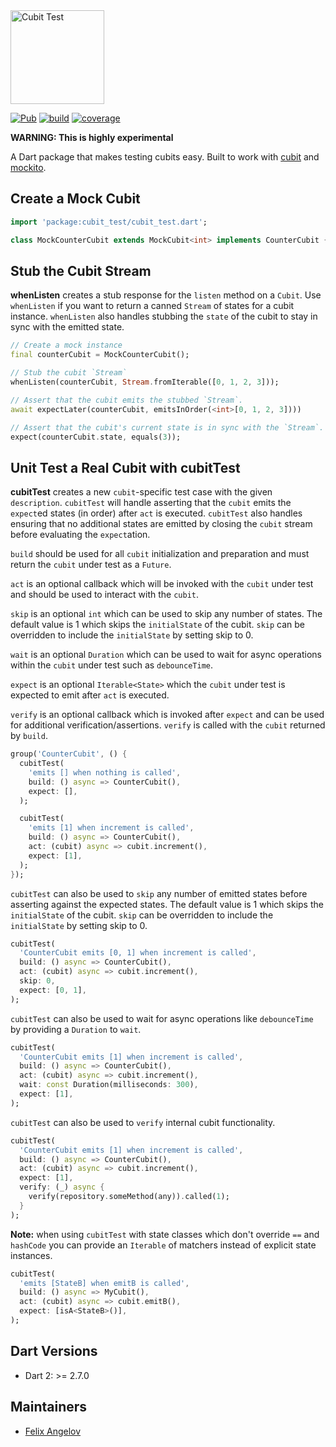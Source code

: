 <img src="https://raw.githubusercontent.com/felangel/cubit/master/assets/cubit_test_full.png" height="150" alt="Cubit Test" />

[![Pub](https://img.shields.io/pub/v/cubit_test.svg)](https://pub.dev/packages/cubit_test)
[![build](https://github.com/felangel/cubit/workflows/build/badge.svg)](https://github.com/felangel/cubit/actions)
[![coverage](https://github.com/felangel/cubit/blob/master/packages/cubit_test/coverage_badge.svg)](https://github.com/felangel/cubit/actions)

**WARNING: This is highly experimental**

A Dart package that makes testing cubits easy. Built to work with [cubit](https://pub.dev/packages/cubit) and [mockito](https://pub.dev/packages/mockito).

## Create a Mock Cubit

```dart
import 'package:cubit_test/cubit_test.dart';

class MockCounterCubit extends MockCubit<int> implements CounterCubit {}
```

## Stub the Cubit Stream

**whenListen** creates a stub response for the `listen` method on a `Cubit`. Use `whenListen` if you want to return a canned `Stream` of states for a cubit instance. `whenListen` also handles stubbing the `state` of the cubit to stay in sync with the emitted state.

```dart
// Create a mock instance
final counterCubit = MockCounterCubit();

// Stub the cubit `Stream`
whenListen(counterCubit, Stream.fromIterable([0, 1, 2, 3]));

// Assert that the cubit emits the stubbed `Stream`.
await expectLater(counterCubit, emitsInOrder(<int>[0, 1, 2, 3])))

// Assert that the cubit's current state is in sync with the `Stream`.
expect(counterCubit.state, equals(3));
```

## Unit Test a Real Cubit with cubitTest

**cubitTest** creates a new `cubit`-specific test case with the given `description`. `cubitTest` will handle asserting that the `cubit` emits the `expect`ed states (in order) after `act` is executed. `cubitTest` also handles ensuring that no additional states are emitted by closing the `cubit` stream before evaluating the `expect`ation.

`build` should be used for all `cubit` initialization and preparation and must return the `cubit` under test as a `Future`.

`act` is an optional callback which will be invoked with the `cubit` under test and should be used to interact with the `cubit`.

`skip` is an optional `int` which can be used to skip any number of states. The default value is 1 which skips the `initialState` of the cubit. `skip` can be overridden to include the `initialState` by setting skip to 0.

`wait` is an optional `Duration` which can be used to wait for async operations within the `cubit` under test such as `debounceTime`.

`expect` is an optional `Iterable<State>` which the `cubit` under test is expected to emit after `act` is executed.

`verify` is an optional callback which is invoked after `expect` and can be used for additional verification/assertions. `verify` is called with the `cubit` returned by `build`.

```dart
group('CounterCubit', () {
  cubitTest(
    'emits [] when nothing is called',
    build: () async => CounterCubit(),
    expect: [],
  );

  cubitTest(
    'emits [1] when increment is called',
    build: () async => CounterCubit(),
    act: (cubit) async => cubit.increment(),
    expect: [1],
  );
});
```

`cubitTest` can also be used to `skip` any number of emitted states before asserting against the expected states. The default value is 1 which skips the `initialState` of the cubit. `skip` can be overridden to include the `initialState` by setting skip to 0.

```dart
cubitTest(
  'CounterCubit emits [0, 1] when increment is called',
  build: () async => CounterCubit(),
  act: (cubit) async => cubit.increment(),
  skip: 0,
  expect: [0, 1],
);
```

`cubitTest` can also be used to wait for async operations like `debounceTime` by providing a `Duration` to `wait`.

```dart
cubitTest(
  'CounterCubit emits [1] when increment is called',
  build: () async => CounterCubit(),
  act: (cubit) async => cubit.increment(),
  wait: const Duration(milliseconds: 300),
  expect: [1],
);
```

`cubitTest` can also be used to `verify` internal cubit functionality.

```dart
cubitTest(
  'CounterCubit emits [1] when increment is called',
  build: () async => CounterCubit(),
  act: (cubit) async => cubit.increment(),
  expect: [1],
  verify: (_) async {
    verify(repository.someMethod(any)).called(1);
  }
);
```

**Note:** when using `cubitTest` with state classes which don't override `==` and `hashCode` you can provide an `Iterable` of matchers instead of explicit state instances.

```dart
cubitTest(
  'emits [StateB] when emitB is called',
  build: () async => MyCubit(),
  act: (cubit) async => cubit.emitB(),
  expect: [isA<StateB>()],
);
```

## Dart Versions

- Dart 2: >= 2.7.0

## Maintainers

- [Felix Angelov](https://github.com/felangel)
